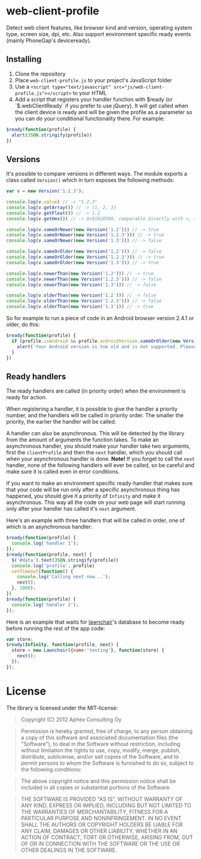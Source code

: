 # web-client-profile

Detect web client features, like browser kind and version, operating system type, screen size, dpi, etc. Also support environment specific ready events (mainly PhoneGap's deviceready).

## Installing

1. Clone the repository
1. Place `web-client-profile.js` to your project's JavaScript folder
1. Use a `<script type="text/javascript" src="js/web-client-profile.js"></script>` to your HTML
1. Add a script that registers your handler function with $ready (or `$.webClientReady` if you prefer to use jQuery). It will get called when the client device is ready and will be given the profile as a parameter so you can do your conditional functionality there. For example:

```JavaScript
$ready(function(profile) {
  alert(JSON.stringify(profile))
})
```

## Versions

It's possible to compare versions in different ways. The module exports a class called `Version()` which in turn exposes the following methods:
```JavaScript
var v = new Version('1.2.3');

console.log(v.value) // -> "1.2.3"
console.log(v.getArray()) // -> [1, 2, 3]
console.log(v.getFloat()) // -> 1.2
console.log(v.getHex()) // -> 0x01020300, comparable directly with <, >, ==, <= and >=

console.log(v.sameOrNewer(new Version('1.2'))) // -> true
console.log(v.sameOrNewer(new Version('1.2.3'))) // -> true
console.log(v.sameOrNewer(new Version('1.3'))) // -> false

console.log(v.sameOrOlder(new Version('1.2'))) // -> false
console.log(v.sameOrOlder(new Version('1.2.3'))) // -> true
console.log(v.sameOrOlder(new Version('1.3'))) // -> true

console.log(v.newerThan(new Version('1.2'))) // -> true
console.log(v.newerThan(new Version('1.2.3'))) // -> false
console.log(v.newerThan(new Version('1.3'))) // -> false

console.log(v.olderThan(new Version('1.2'))) // -> false
console.log(v.olderThan(new Version('1.2.3'))) // -> false
console.log(v.olderThan(new Version('1.3'))) // -> true
```

So for example to run a piece of code in an Android browser version 2.4.1 or older, do this:
```JavaScript
$ready(function(profile) {
  if (profile.isAndroid && profile.androidVersion.sameOrOlder(new Version('2.4.1'))) {
    alert('Your Android version is too old and is not supported. Please update it if possible.');
  }
})
```

## Ready handlers

The ready handlers are called (in priority order) when the environment is ready for action.

When registering a handler, it is possible to give the handler a priority number, and the handlers will be
called in priority order. The smaller the priority, the earlier the handler will be called.

A handler can also be asynchronous. This will be detected by the library from the amount of arguments the function
takes. To make an asynchronous handler, you should make your handler take two arguments, first the `clientProfile` and
then the `next` handler, which you should call when your asynchronous handler is done. **Note!** If you forget to call
the `next` handler, none of the following handlers will ever be called, so be careful and make sure it is called even in
error conditions.

If you want to make an environment specific ready-handler that makes sure that your code will be run only after a specific
asynchronous thing has happened, you should give it a priority of `Infinity` and make it asynchronous. This way all the
code on your web page will start running only after your handler has called it's `next` argument.

Here's an example with three handlers that will be called in order, one of which is an asynchronous handler:
```JavaScript
$ready(function(profile) {
  console.log('handler 1');
});
$ready(function(profile, next) {
  $('#data').text(JSON.stringify(profile))
  console.log('profile', profile)
  setTimeout(function() {
    console.log('Calling next now...');
    next();
  }, 1000);
})
$ready(function(profile) {
  console.log('handler 2');
});
```

Here is an example that waits for [lawnchair](http://brian.io/lawnchair/)'s database to become ready before running the rest of the app code:
```JavaScript
var store;
$ready(Infinity, function(profile, next) {
  store = new Lawnchair({name:'testing'}, function(store) {
    next();
  });
});
```

# License

The library is licensed under the MIT-license:

> Copyright (C) 2012 Aphex Consulting Oy

> Permission is hereby granted, free of charge, to any person obtaining a copy of this software and associated documentation files (the "Software"), to deal in the Software without restriction, including without limitation the rights to use, copy, modify, merge, publish, distribute, sublicense, and/or sell copies of the Software, and to permit persons to whom the Software is furnished to do so, subject to the following conditions:

> The above copyright notice and this permission notice shall be included in all copies or substantial portions of the Software.

> THE SOFTWARE IS PROVIDED "AS IS", WITHOUT WARRANTY OF ANY KIND, EXPRESS OR IMPLIED, INCLUDING BUT NOT LIMITED TO THE WARRANTIES OF MERCHANTABILITY, FITNESS FOR A PARTICULAR PURPOSE AND NONINFRINGEMENT. IN NO EVENT SHALL THE AUTHORS OR COPYRIGHT HOLDERS BE LIABLE FOR ANY CLAIM, DAMAGES OR OTHER LIABILITY, WHETHER IN AN ACTION OF CONTRACT, TORT OR OTHERWISE, ARISING FROM, OUT OF OR IN CONNECTION WITH THE SOFTWARE OR THE USE OR OTHER DEALINGS IN THE SOFTWARE.

